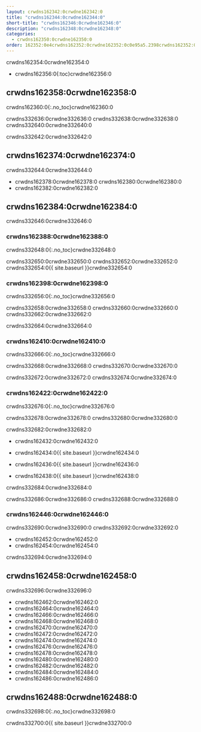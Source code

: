 ```yaml
---
layout: crwdns162342:0crwdne162342:0
title: "crwdns162344:0crwdne162344:0"
short-title: "crwdns162346:0crwdne162346:0"
description: "crwdns162348:0crwdne162348:0"
categories:
  - crwdns162350:0crwdne162350:0
order: 162352:0e4crwdns162352:0crwdne162352:0c0e95a5.2398crwdns162352:0crwdne162352:0573crwdns162352:0crwdne162352:0
---
```


crwdns162354:0crwdne162354:0

- crwdns162356:0{:toc}crwdne162356:0

## crwdns162358:0crwdne162358:0

crwdns162360:0{:.no_toc}crwdne162360:0

crwdns332636:0crwdne332636:0 crwdns332638:0crwdne332638:0 crwdns332640:0crwdne332640:0

crwdns332642:0crwdne332642:0

## crwdns162374:0crwdne162374:0

crwdns332644:0crwdne332644:0

- crwdns162378:0crwdne162378:0 crwdns162380:0crwdne162380:0
- crwdns162382:0crwdne162382:0

## crwdns162384:0crwdne162384:0

crwdns332646:0crwdne332646:0

### crwdns162388:0crwdne162388:0

crwdns332648:0{:.no_toc}crwdne332648:0

crwdns332650:0crwdne332650:0 crwdns332652:0crwdne332652:0 crwdns332654:0{{ site.baseurl }}crwdne332654:0

### crwdns162398:0crwdne162398:0

crwdns332656:0{:.no_toc}crwdne332656:0

crwdns332658:0crwdne332658:0 crwdns332660:0crwdne332660:0 crwdns332662:0crwdne332662:0

crwdns332664:0crwdne332664:0

### crwdns162410:0crwdne162410:0

crwdns332666:0{:.no_toc}crwdne332666:0

crwdns332668:0crwdne332668:0 crwdns332670:0crwdne332670:0

crwdns332672:0crwdne332672:0 crwdns332674:0crwdne332674:0

### crwdns162422:0crwdne162422:0

crwdns332676:0{:.no_toc}crwdne332676:0

crwdns332678:0crwdne332678:0 crwdns332680:0crwdne332680:0

crwdns332682:0crwdne332682:0

- crwdns162432:0crwdne162432:0

- crwdns162434:0{{ site.baseurl }}crwdne162434:0

- crwdns162436:0{{ site.baseurl }}crwdne162436:0

- crwdns162438:0{{ site.baseurl }}crwdne162438:0

crwdns332684:0crwdne332684:0

crwdns332686:0crwdne332686:0 crwdns332688:0crwdne332688:0

### crwdns162446:0crwdne162446:0

crwdns332690:0crwdne332690:0 crwdns332692:0crwdne332692:0

- crwdns162452:0crwdne162452:0
- crwdns162454:0crwdne162454:0

crwdns332694:0crwdne332694:0

## crwdns162458:0crwdne162458:0

crwdns332696:0crwdne332696:0

- crwdns162462:0crwdne162462:0 
- crwdns162464:0crwdne162464:0
- crwdns162466:0crwdne162466:0
- crwdns162468:0crwdne162468:0 
- crwdns162470:0crwdne162470:0
- crwdns162472:0crwdne162472:0
- crwdns162474:0crwdne162474:0
- crwdns162476:0crwdne162476:0
- crwdns162478:0crwdne162478:0
- crwdns162480:0crwdne162480:0
- crwdns162482:0crwdne162482:0
- crwdns162484:0crwdne162484:0
- crwdns162486:0crwdne162486:0

## crwdns162488:0crwdne162488:0

crwdns332698:0{:.no_toc}crwdne332698:0

crwdns332700:0{{ site.baseurl }}crwdne332700:0
